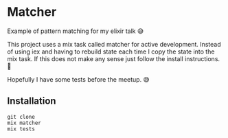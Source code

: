 # Matcher

Example of pattern matching for my elixir talk 😅

This project uses a mix task called matcher for active development. Instead of using iex and having to rebuild state each time I copy the state into the mix task. If this does not make any sense just follow the install instructions. 🙂 

Hopefully I have some tests before the meetup. 😅

## Installation
```
git clone 
mix matcher
mix tests
```

<!--
Documentation can be generated with [ExDoc](https://github.com/elixir-lang/ex_doc)
and published on [HexDocs](https://hexdocs.pm). Once published, the docs can
be found at [https://hexdocs.pm/matcher](https://hexdocs.pm/matcher).
-->
